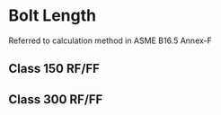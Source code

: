 # Bolt Length
Referred to calculation method in ASME B16.5 Annex-F

## Class 150 RF/FF


## Class 300 RF/FF